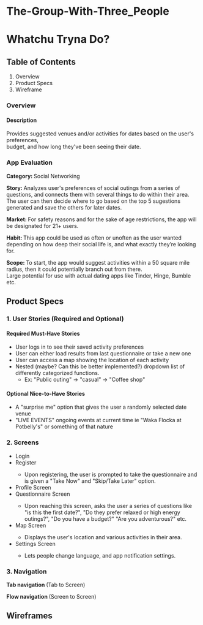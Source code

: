 # The-Group-With-Three_People


<h1>Whatchu Tryna Do?</h1>

<h2> Table of Contents</h2>
 
 <ol>
  <li> Overview </li>
  <li> Product Specs </li>
  <li> Wireframe </li>
  </ol>
  
  <h3> Overview </h3>
  <h4> Description </h4>
  <p> Provides suggested venues and/or activities for dates based on the user's preferences, <br>budget, and how long they've been seeing their date. </p>
  
  <h3> App Evaluation </h3>
  <p> <strong> Category: </strong> Social Networking </p>
  <p> <strong> Story:  </strong>Analyzes user's preferences of social outings from a series of questions, and connects them with several things to do within their area. The user can then decide     where to go based on the top 5 sugestions generated and save the others for later dates. </p>
  <p> <strong> Market: </strong> For safety reasons and for the sake of age restrictions, the app will be designated for 21+ users. </p>
  <p> <strong> Habit: </strong> This app could be used as often or unoften as the user wanted depending on how deep their social life is, and what exactly they’re         looking for. </p>
  <p> <strong> Scope: </strong> To start, the app would suggest activities within a 50 square mile radius, then it could potentially branch out from there.<br>
      Large potential for use with actual dating apps like Tinder, Hinge, Bumble etc.</p>
      
  <h2> Product Specs </h2>
  
  <h3> <strong> 1. User Stories (Required and Optional) </strong> </h3> 
  
  <h4> <strong> Required Must-Have Stories </strong> </h4>
  <ul>
  <li> User logs in to see their saved activity preferences </li>
  <li> User can either load results from last questionnaire or take a new one </li>
  <li> User can access a map showing the location of each activity </li>
  <li> Nested (maybe? Can this be better implemented?) dropdown list of differently categorized functions.
   <ul>
    <li> Ex: "Public outing" -> "casual" -> "Coffee shop" </li>
   </ul>
  </ul> 
  <h4> <strong> Optional Nice-to-Have Stories </strong> </h4>
  <ul>
  <li> A "surprise me" option that gives the user a randomly selected date venue </li>
  <li> "LIVE EVENTS" ongoing events at current time ie "Waka Flocka at Potbelly's" or something of that nature </li>
  </ul>
  
   <h3> <strong> 2. Screens </strong> </h3>
   
   <ul>
     <li> Login </li>
     <li> Register </li>
       <ul>
     <li> Upon registering, the user is prompted to take the questionnaire and is given a "Take Now" and "Skip/Take Later" option. </li>
       </ul>
  <li> Profile Screen </li>
  <li> Questionnaire Screen </li>
     <ul>
     <li> Upon reaching this screen, asks the user a series of questions like "is this the first date?", "Do they prefer relaxed or high energy outings?", "Do you have       a budget?" "Are you adventurous?" etc.</li>
     </ul>
 <li> Map Screen </li>
  <ul>
  <li> Displays the user's location and various activities in their area.</li>
  </ul>
 <li> Settings Screen </li>
 <ul>
  <li> Lets people change language, and app notification settings. </li>
  </ul>
 
 </ul>
 <h3> <strong> 3. Navigation </strong> </h3>
 <p><strong> Tab navigation </strong> (Tab to Screen) </p>
 <ul> </ul>
 <p><strong> Flow navigation </strong> (Screen to Screen) </p>
 <ul> </ul>
 <h2> Wireframes </h2>
 
 
    
  
  
  
  
  
  

